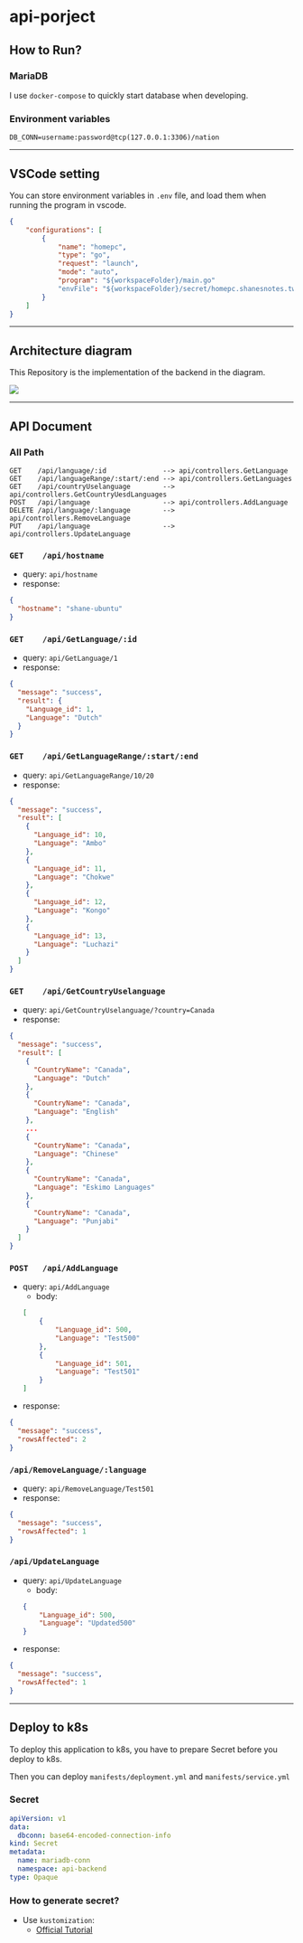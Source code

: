 # api-porject

## How to Run?

### MariaDB

I use `docker-compose` to quickly start database when developing.

### Environment variables

```
DB_CONN=username:password@tcp(127.0.0.1:3306)/nation
```

---

## VSCode setting

You can store environment variables in `.env` file, and load them when running the program in vscode.

```json
{
    "configurations": [
        {
            "name": "homepc",
            "type": "go",
            "request": "launch",
            "mode": "auto",
            "program": "${workspaceFolder}/main.go"
            "envFile": "${workspaceFolder}/secret/homepc.shanesnotes.tw/.env"
        }
    ]
}
```

---

## Architecture diagram

This Repository is the implementation of the backend in the diagram.

![](https://i.imgur.com/lNeXLJZ.png)

---

## API Document

### All Path
```
GET    /api/language/:id              --> api/controllers.GetLanguage 
GET    /api/languageRange/:start/:end --> api/controllers.GetLanguages 
GET    /api/countryUselanguage        --> api/controllers.GetCountryUesdLanguages 
POST   /api/language                  --> api/controllers.AddLanguage 
DELETE /api/language/:language        --> api/controllers.RemoveLanguage 
PUT    /api/language                  --> api/controllers.UpdateLanguage
```


### `GET    /api/hostname`
- query: `api/hostname`
- response: 
```json
{
  "hostname": "shane-ubuntu"
}
```

### `GET    /api/GetLanguage/:id`
- query: `api/GetLanguage/1`
- response: 
```json
{
  "message": "success",
  "result": {
    "Language_id": 1,
    "Language": "Dutch"
  }
}
```

### `GET    /api/GetLanguageRange/:start/:end`
- query: `api/GetLanguageRange/10/20`
- response: 
```json
{
  "message": "success",
  "result": [
    {
      "Language_id": 10,
      "Language": "Ambo"
    },
    {
      "Language_id": 11,
      "Language": "Chokwe"
    },
    {
      "Language_id": 12,
      "Language": "Kongo"
    },
    {
      "Language_id": 13,
      "Language": "Luchazi"
    }
  ]
}
```
### `GET    /api/GetCountryUselanguage`
- query: `api/GetCountryUselanguage/?country=Canada`
- response: 
```json
{
  "message": "success",
  "result": [
    {
      "CountryName": "Canada",
      "Language": "Dutch"
    },
    {
      "CountryName": "Canada",
      "Language": "English"
    },
    ...
    {
      "CountryName": "Canada",
      "Language": "Chinese"
    },
    {
      "CountryName": "Canada",
      "Language": "Eskimo Languages"
    },
    {
      "CountryName": "Canada",
      "Language": "Punjabi"
    }
  ]
}
``` 

### `POST   /api/AddLanguage`
- query: `api/AddLanguage`
    - body: 
    ```json
    [
        {
            "Language_id": 500,
            "Language": "Test500"
        },
        {
            "Language_id": 501,
            "Language": "Test501"
        }
    ]
    ```
- response: 
```json
{
  "message": "success",
  "rowsAffected": 2
}
```

### `/api/RemoveLanguage/:language`

- query: `api/RemoveLanguage/Test501`
- response: 
```json
{
  "message": "success",
  "rowsAffected": 1
}
```

### `/api/UpdateLanguage`
- query: `api/UpdateLanguage`
    - body:
    ```json
    {
        "Language_id": 500,
        "Language": "Updated500"
    }
    ```
- response: 
```json
{
  "message": "success",
  "rowsAffected": 1
}
```

---

## Deploy to k8s

To deploy this application to k8s, you have to prepare Secret before you deploy to k8s.

Then you can deploy `manifests/deployment.yml` and `manifests/service.yml`

### Secret
```yaml
apiVersion: v1
data:
  dbconn: base64-encoded-connection-info
kind: Secret
metadata:
  name: mariadb-conn
  namespace: api-backend
type: Opaque
```

### How to generate secret?
- Use `kustomization`: 
    - [Official Tutorial](https://kubernetes.io/docs/tasks/manage-kubernetes-objects/kustomization/)
